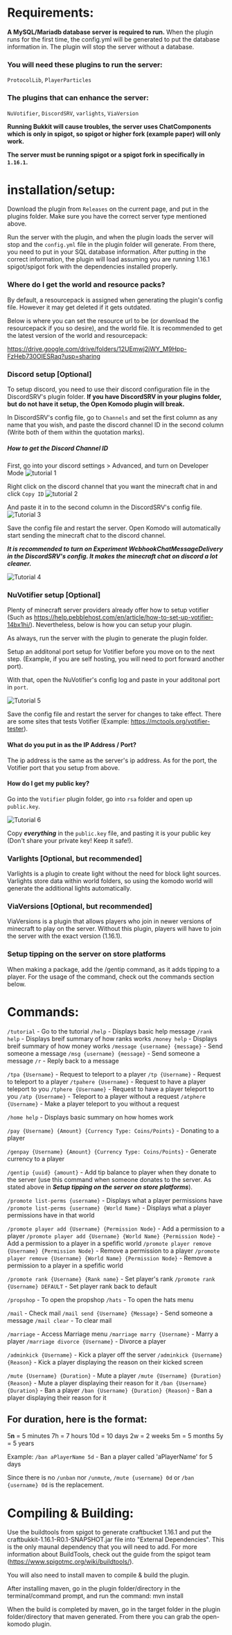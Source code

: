 # Requirements:
**A MySQL/Mariadb database server is required to run.** When the plugin runs for the first time, the config.yml will be generated to put the database information in. The plugin will stop the server without a database.

### You will need these plugins to run the server:
`ProtocolLib`, `PlayerParticles`

### The plugins that can enhance the server:
`NuVotifier`, `DiscordSRV`, `varlights`, `ViaVersion`

**Running Bukkit will cause troubles, the server uses ChatComponents which is only in spigot, so spigot or higher fork (example paper) will only work.**

**The server must be running spigot or a spigot fork in specifically in `1.16.1`.**

# installation/setup:
Download the plugin from `Releases` on the current page, and put in the plugins folder. Make sure you have the correct server type mentioned above.

Run the server with the plugin, and when the plugin loads the server will stop and the `config.yml` file in the plugin folder will generate. From there, you need to put in your SQL database information. After putting in the correct information, the plugin will load assuming you are running 1.16.1 spigot/spigot fork with the dependencies installed properly.

### Where do I get the world and resource packs?
By default, a resourcepack is assigned when generating the plugin's config file. However it may get deleted if it gets outdated.

Below is where you can set the resource url to be (or download the resourcepack if you so desire), and the world file. It is recommended to get the latest version of the world and resourcepack:

https://drive.google.com/drive/folders/12UEmwj2jWY_M9Hpp-FzHeb730OIESRaq?usp=sharing

### Discord setup [Optional]
To setup discord, you need to use their discord configuration file in the DiscordSRV's plugin folder. **If you have DiscordSRV in your plugins folder, but do not have it setup, the Open Komodo plugin will break.**

In DiscordSRV's config file, go to `Channels` and set the first column as any name that you wish, and paste the discord channel ID in the second column (Write both of them within the quotation marks).

##### How to get the Discord Channel ID
First, go into your discord settings > Advanced, and turn on Developer Mode
![tutorial 1](https://i.imgur.com/G3uCjuC.png)

Right click on the discord channel that you want the minecraft chat in and click `Copy ID`
![tutorial 2](https://i.imgur.com/kCgxfH1.png)

And paste it in to the second column in the DiscordSRV's config file.
![Tutorial 3](https://i.imgur.com/xkRN9GY.png)

Save the config file and restart the server. Open Komodo will automatically start sending the minecraft chat to the discord channel.

_**It is recommended to turn on Experiment WebhookChatMessageDelivery in the DiscordSRV's config. It makes the minecraft chat on discord a lot cleaner.**_

![Tutorial 4](https://i.imgur.com/spuvMbo.png)

### NuVotifier setup [Optional]
Plenty of minecraft server providers already offer how to setup votifier (Such as https://help.pebblehost.com/en/article/how-to-set-up-votifier-14bx1hi/). Nevertheless, below is how you can setup your plugin.

As always, run the server with the plugin to generate the plugin folder.

Setup an additonal port setup for Votifier before you move on to the next step. (Example, if you are self hosting, you will need to port forward another port).

With that, open the NuVotifier's config log and paste in your additonal port in `port`.

![Tutorial 5](https://i.imgur.com/YX4ZDxm.png)

Save the config file and restart the server for changes to take effect. There are some sites that tests Votifier (Example: https://mctools.org/votifier-tester).

#### What do you put in as the IP Address / Port?
The ip address is the same as the server's ip address. As for the port, the Votifier port that you setup from above.

#### How do I get my public key?

Go into the `Votifier` plugin folder, go into `rsa` folder and open up `public.key`.

![Tutorial 6](https://i.imgur.com/r321CQP.png)

Copy ***everything*** in the `public.key` file, and pasting it is your public key (Don't share your private key! Keep it safe!).

### Varlights [Optional, but recommended]
Varlights is a plugin to create light without the need for block light sources. Varlights store data within world folders, so using the komodo world will generate the additional lights automatically.

### ViaVersions [Optional, but recommended]
ViaVersions is a plugin that allows players who join in newer versions of minecraft to play on the server. Without this plugin, players will have to join the server with the exact version (1.16.1).

### Setup tipping on the server on store platforms
When making a package, add the /gentip command, as it adds tipping to a player. For the usage of the command, check out the commands section below.

# Commands:
 `/tutorial` - Go to the tutorial
`/help` - Displays basic help message
`/rank help` - Displays breif summary of how ranks works
`/money help` - Displays breif summary of how money works
`/message {username} {message}` - Send someone a message
`/msg {username} {message}` - Send someone a message
`/r` - Reply back to a message

`/tpa {Username}` - Request to teleport to a player
`/tp {Username}` - Request to teleport to a player
`/tpahere {Username}` - Request to have a player teleport to you
`/tphere {Username}` - Request to have a player teleport to you
`/atp {Username}` - Teleport to a player without a request
`/atphere {Username}` - Make a player teleport to you without a request

`/home help` - Displays basic summary on how homes work

`/pay {Username} {Amount} {Currency Type: Coins/Points}` - Donating to a player

`/genpay {Username} {Amount} {Currency Type: Coins/Points}` - Generate currency to a player

`/gentip {uuid} {amount}` - Add tip balance to player when they donate to the server (use this command when someone donates to the server. As stated above in ***Setup tipping on the server on store platforms***).

`/promote list-perms {username}` - Displays what a player permissions have
`/promote list-perms {username} {World Name}` - Displays what a player permissions have in that world

`/promote player add {Username} {Permission Node}` - Add a permission to a player
`/promote player add {Username} {World Name} {Permission Node}` - Add a permission to a player in a spefific world
`/promote player remove {Username} {Permission Node}` - Remove a permission to a player
`/promote player remove {Username} {World Name} {Permission Node}` - Remove a permission to a player in a spefific world

`/promote rank {Username} {Rank name}` - Set player's rank
`/promote rank {Username} DEFAULT` - Set player rank back to default

`/propshop` - To open the propshop
`/hats` - To open the hats menu

`/mail` -  Check mail
`/mail send {Username} {Message}` - Send someone a message
`/mail clear` - To clear mail

`/marriage` - Access Marriage menu
`/marriage marry {Username}` - Marry a player
`/marriage divorce {Username}` - Divorce a player

`/adminkick {Username}` - Kick a player off the server
`/adminkick {Username} {Reason}` - Kick a player displaying the reason on their kicked screen

`/mute {Username} {Duration}` - Mute a player
`/mute {Username} {Duration} {Reason}` - Mute a player displaying their reason for it
`/ban {Username} {Duration}` - Ban a player
`/ban {Username} {Duration} {Reason}` - Ban a player displaying their reason for it

## For duration, here is the format:
5**n** = 5 minutes
7h = 7 hours
10d = 10 days
2w = 2 weeks
5m = 5 months
5y = 5 years

Example:
`/ban aPlayerName 5d` - Ban a player called 'aPlayerName' for 5 days

Since there is no `/unban` nor `/unmute`, `/mute {username} 0d` or `/ban {username} 0d` is the replacement.

# Compiling & Building:
Use the buildtools from spigot to generate craftbucket 1.16.1 and put the craftbukkit-1.16.1-R0.1-SNAPSHOT.jar file into "External Dependencies". This is the only maunal dependency that you will need to add. For more information about BuildTools, check out the guide from the spigot team (https://www.spigotmc.org/wiki/buildtools/).

You will also need to install maven to compile & build the plugin.

After installing maven, go in the plugin folder/directory in the terminal/command prompt, and run the command: mvn install

When the build is completed by maven, go in the target folder in the plugin folder/directory that maven generated. From there you can grab the open-komodo plugin.
